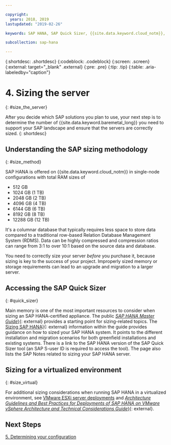 ```yaml
---

copyright:
  years: 2018, 2019
lastupdated: "2019-02-26"

keywords: SAP HANA, SAP Quick Sizer, {{site.data.keyword.cloud_notm}}, {{site.data.keyword. baremetal_short}}, deployment

subcollection: sap-hana

---
```


{:shortdesc: .shortdesc}
{:codeblock: .codeblock}
{:screen: .screen}
{:external: target="_blank" .external}
{:pre: .pre}
{:tip: .tip}
{:table: .aria-labeledby="caption"}


# 4. Sizing the server
{: #size_the_server}

After you decide which SAP solutions you plan to use, your next step is to determine the number of {{site.data.keyword.baremetal_long}} you need to support your SAP landscape and ensure that the servers are correctly sized.
{: shortdesc}

## Understanding the SAP sizing methodology
{: #size_method}

SAP HANA is offered on {{site.data.keyword.cloud_notm}} in single-node configurations with total RAM sizes of
  * 512 GB
  * 1024 GB (1 TB)
  * 2048 GB (2 TB)
  * 4096 GB (4 TB)
  * 6144 GB (6 TB)
  * 8192 GB (8 TB)
  * 12288 GB (12 TB)

It's a columnar database that typically requires less space to store data compared to a traditional row-based Relation Database Management System (RDMS). Data can be highly compressed and compression ratios can range from 3:1 to over 10:1 based on the source data and database.

You need to correctly size your server *before* you purchase it, because sizing is key to the success of your project. Improperly sized memory or storage requirements can lead to an upgrade and migration to a larger server.

## Accessing the SAP Quick Sizer
{: #quick_sizer}

Main memory is one of the most important resources to consider when sizing an SAP HANA-certified appliance. The public [*SAP HANA Master Guide*)](https://help.sap.com/doc/e95f6750b0fd10148ea5c6be75016694/2.0.00/en-US/SAP_HANA_Master_Guide_en.pdf){: external} provides a starting point for sizing-related topics. The [Sizing SAP HANA)](https://help.sap.com/viewer/eb3777d5495d46c5b2fa773206bbfb46/2.0.00/en-US/d4a122a7bb57101493e3f5ca08e6b039.html){: external} information within the guide provides guidance on how to sized your SAP HANA system. It points to the different installation and migration scenarios for both greenfield installations and existing systems. There is a link to the SAP HANA version of the SAP Quick Sizer tool (an SAP S-user ID is required to access the tool). The page also lists the SAP Notes related to sizing your SAP  HANA server.

## Sizing for a virtualized environment
{: #size_virtual}

For additional sizing considerations when running SAP HANA in a virtualized environment, see [VMware ESXi server deployments](/docs/infrastructure/sap-hana?topic=sap-hana-considerations#vmware_server) and [*Architecture Guidelines and Best Practices for Deployments of SAP HANA on VMware vSphere Architecture and Technical Considerations Guide*)](https://www.vmware.com/content/dam/digitalmarketing/vmware/en/pdf/whitepaper/sap_hana_on_vmware_vsphere_best_practices_guide-white-paper.pdf){: external}.

## Next Steps

 [5. Determining your configuration](/docs/infrastructure/sap-hana?topic=sap-hana-determine_configuration#determine_configuration)
